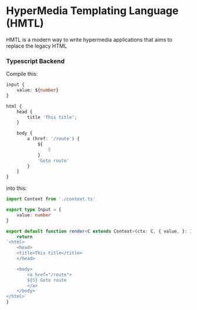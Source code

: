 # HyperMedia Templating Language (HMTL)

HMTL is a modern way to write hypermedia applications that aims to replace the legacy HTML

### Typescript Backend

Compile this:
```ts
input {
    value: ${number}
}

html {
    head {
        title 'This title';
    }

    body {
        a (href: '/route') {
            ${
                5
            }
            'Goto route'
        }
    }
}
```

into this:

```ts
import Context from './context.ts'

export type Input = {
    value: number
}

export default function render<C extends Context>(ctx: C, { value, }: Input) {
    return 
`<html>
    <head>
    <title>This title</title>
    </head>

    <body>
        <a href="/route">
        ${5} Goto route
        </a>
    </body>
</html>`
}
```